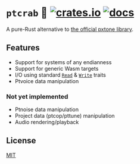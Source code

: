 # `ptcrab` 🦀 [![crates.io](https://img.shields.io/crates/v/ptcrab.svg)](https://crates.io/crates/ptcrab) [![docs](https://docs.rs/ptcrab/badge.svg)](https://docs.rs/crate/ptcrab)

A pure-Rust alternative to [the official pxtone library](https://pxtone.org/developer).

## Features

- Support for systems of any endianness
- Support for generic Wasm targets
- I/O using standard [`Read`](https://doc.rust-lang.org/std/io/trait.Read.html) & [`Write`](https://doc.rust-lang.org/std/io/trait.Write.html) traits
- Ptvoice data manipulation

### Not yet implemented

- Ptnoise data manipulation
- Project data (ptcop/pttune) manipulation
- Audio rendering/playback

## License

[MIT](LICENSE)
